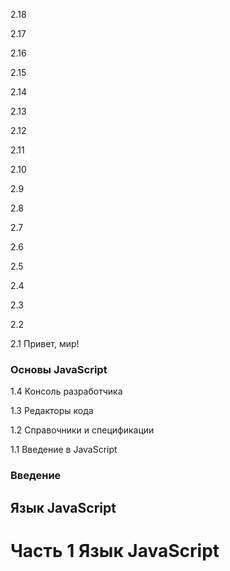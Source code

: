 2.18

2.17

2.16

2.15

2.14

2.13

2.12

2.11

2.10

2.9

2.8

2.7

2.6

2.5

2.4

2.3

2.2 

2.1 Привет, мир!

### Основы JavaScript

1.4 Консоль разработчика

1.3 Редакторы кода

1.2 Справочники и спецификации

1.1 Введение в JavaScript

### Введение

## Язык JavaScript

# Часть 1 Язык JavaScript
